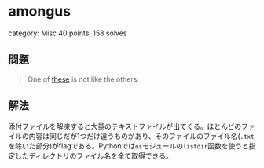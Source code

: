# amongus
category: Misc
40 points, 158 solves

## 問題
> One of [these](amongus.tar.gz) is not like the others.

## 解法
添付ファイルを解凍すると大量のテキストファイルが出てくる。ほとんどのファイルの内容は同じだが1つだけ違うものがあり、そのファイルのファイル名(`.txt`を除いた部分)がflagである。Pythonでは`os`モジュールの`listdir`函数を使うと指定したディレクトリのファイル名を全て取得できる。
